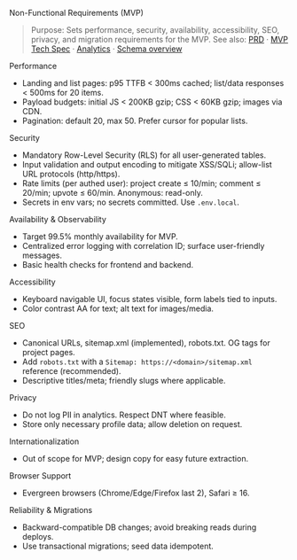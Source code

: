 Non-Functional Requirements (MVP)

> Purpose: Sets performance, security, availability, accessibility, SEO, privacy, and migration requirements for the MVP.
> See also: [PRD](../Product%20Requirement%20Document.md) · [MVP Tech Spec](MVP_TECH_SPEC.md) · [Analytics](ANALYTICS.md) · [Schema overview](../supabase/schema.md)

Performance
- Landing and list pages: p95 TTFB < 300ms cached; list/data responses < 500ms for 20 items.
- Payload budgets: initial JS < 200KB gzip; CSS < 60KB gzip; images via CDN.
- Pagination: default 20, max 50. Prefer cursor for popular lists.

Security
- Mandatory Row-Level Security (RLS) for all user-generated tables.
- Input validation and output encoding to mitigate XSS/SQLi; allow-list URL protocols (http/https).
- Rate limits (per authed user): project create ≤ 10/min; comment ≤ 20/min; upvote ≤ 60/min. Anonymous: read-only.
- Secrets in env vars; no secrets committed. Use `.env.local`.

Availability & Observability
- Target 99.5% monthly availability for MVP.
- Centralized error logging with correlation ID; surface user-friendly messages.
- Basic health checks for frontend and backend.

Accessibility
- Keyboard navigable UI, focus states visible, form labels tied to inputs.
- Color contrast AA for text; alt text for images/media.

SEO
- Canonical URLs, sitemap.xml (implemented), robots.txt. OG tags for project pages.
- Add `robots.txt` with a `Sitemap: https://<domain>/sitemap.xml` reference (recommended).
- Descriptive titles/meta; friendly slugs where applicable.

Privacy
- Do not log PII in analytics. Respect DNT where feasible.
- Store only necessary profile data; allow deletion on request.

Internationalization
- Out of scope for MVP; design copy for easy future extraction.

Browser Support
- Evergreen browsers (Chrome/Edge/Firefox last 2), Safari ≥ 16.

Reliability & Migrations
- Backward-compatible DB changes; avoid breaking reads during deploys.
- Use transactional migrations; seed data idempotent.

